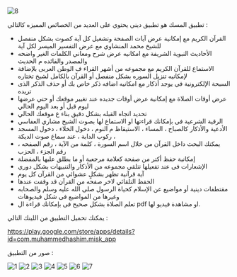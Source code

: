 ![8](https://github.com/mohamedhashim73/Al-Misk-assets/assets/101535118/dd95b5b1-12ba-4e53-bc10-c6332eda9d34)


تطبيق المسك هو تطبيق ديني يحتوي على العديد من الخصائص المميزه كالتالي :
- القرآن الكريم مع إمكانية عرض آيات الصفحة وتشغيل كل آية كصوت بشكل منفصل للشيخ محمد المنشاوي مع عرض التفسير الميسر لكل آية 
- الأحاديث النبوية الشريفة مع امكانيه عرض شرح ومعاني الكلمات الغير واضحه والمصدر والفائده م الحديث 
- الاستماع للقرآن الكريم مع مجموعه من أشهر القراء ف الوطن العربى بلإضافة لإمكانيه تنزيل السوره بشكل منفصل أو القرآن بالكامل لشيخ تختاره
- السبحة الإلكترونية في يوجد أذكار مع امكانيه اضافه ذكر خاص بك أو حذف الذكر الذى تريده
- عرض أوقات الصلاة مع إمكانية عرض أوقات جديده عند تغيير موقعك أو حتي عرضها ليوم قبل أو بعد اليوم الحالي
- تحديد اتجاه القبله بشكل دقيق بناء ع موقعك الحالي
- الرقية الشرعية فى بإمكانك قراءتها او الاستماع لها بصوت الشيخ مشاري العفاسي
-  الأدعية والأذكار كالصباح ، المساء ، الاستيقاظ م النوم ، دخول الخلاء ، دخول المسجد ، ركوب الدابة ، عند سماع صوت الديكة
- يمكنك البحث داخل القرآن من خلال اسم السورة ، كلمة من الآية ، رقم الصفحه ، رقم الجزء ، الحزب 
- إمكانية حفظ أكتر من صفحة كعلامة مرجعية أو ما يطلق عليها بالمفضلة
- الإشعارات فى عند تفعيلها تتلقي مجموعه من الأذكار والتنبيهات بشكل دوري 
- آية قرآنية تظهر بشكلٍ عشوائي من القرآن كل يوم
- الحفظ التلقائي لاخر صفحه من القرآن قد وقفت عندها 
- مقتطفات دينية أو مواضيع عن الإسلام كحياة الرسول صلى الله عليه وسلم والصحابه وغيرها من المواضيع فى شكل فيديوهات
- تعلم الصلاة بشكل صحيح فى بإمكانك قراءة ال pdf او مشاهدة فيديو لها.

يمكنك تحميل التطبيق من اللينك التالي :

https://play.google.com/store/apps/details?id=com.muhammedhashim.misk_app

صور من التطبيق :

![1](https://github.com/mohamedhashim73/Al-Misk-assets/assets/101535118/e67be434-06ef-4e55-be48-7d33d2da597f)
![2](https://github.com/mohamedhashim73/Al-Misk-assets/assets/101535118/e1f1e806-b55b-4e19-9f47-2d61ca0ed7cc)
![3](https://github.com/mohamedhashim73/Al-Misk-assets/assets/101535118/798ce931-0032-4645-a66b-ded07874ad75)
![4](https://github.com/mohamedhashim73/Al-Misk-assets/assets/101535118/60266a85-68b1-437b-9cc8-7778fa45ee29)
![5](https://github.com/mohamedhashim73/Al-Misk-assets/assets/101535118/5ceb228a-0f91-4a50-8c54-574b5c7e1ce8)
![6](https://github.com/mohamedhashim73/Al-Misk-assets/assets/101535118/79e8d4a4-5c35-496d-946e-784b91d5f937)
![7](https://github.com/mohamedhashim73/Al-Misk-assets/assets/101535118/6d443e77-86b5-487b-8837-8a726229996b)
